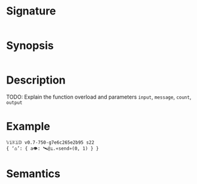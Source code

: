 # Signature
```vikid-signature
```

# Synopsis
```vikid-synopsis
```

# Description
TODO: Explain the function overload and parameters `input`, `message`, `count`, `output`

# Example
```vikid-script
𝕍i𝕂i𝔻 v0.7-750-g7e6c265e2b95 s22
{ ‘⌂’: { a👁: 🛰️@⊥.«send»(0, 1) } }
```




# Semantics
